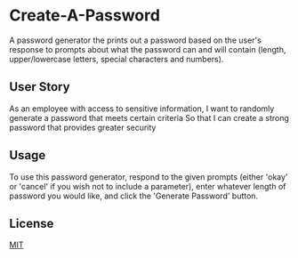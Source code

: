 # Create-A-Password
A password generator the prints out a password based on the user's response to prompts about what the password can and will contain (length, upper/lowercase letters, special characters and numbers).


## User Story
As an employee with access to sensitive information,
I want to randomly generate a password that meets certain criteria
So that I can create a strong password that provides greater security

## Usage
To use this password generator, respond to the given prompts (either 'okay' or 'cancel' if you wish not to include a parameter), enter whatever length of password you would like, and click the 'Generate Password' button. 


## License
[MIT](https://choosealicense.com/licenses/mit/)

